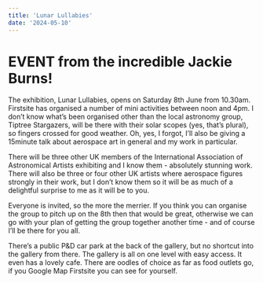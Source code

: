 ```yaml
---
title: 'Lunar Lullabies'
date: '2024-05-10'
---
```


# EVENT from the incredible Jackie Burns!


The exhibition, Lunar Lullabies, opens on Saturday 8th June from 10.30am.  Firstsite has organised a number of mini activities between noon and 4pm.  I don’t know what’s been organised other than the local astronomy group, Tiptree Stargazers, will be there with their solar scopes (yes, that’s plural), so fingers crossed for good weather.   Oh, yes, I forgot, I’ll also be giving a 15minute talk about aerospace art in general and my work in particular.  


There will be three other UK members of the International Association of Astronomical Artists exhibiting and I know them - absolutely stunning work. There will also be three or four other UK artists where aerospace figures strongly in their work, but I don’t know them so it will be as much of a delightful surprise to me as it will be to you.  


Everyone is invited, so the more the merrier.  If you think you can organise the group to pitch up on the 8th then that would be great, otherwise we can go with your plan of getting the group together another time - and of course I’ll be there for you all.  


There’s a public P&D car park at the back of the gallery, but no shortcut into the gallery from there.  The gallery is all on one level with easy access.  It even has a lovely cafe. There are oodles of choice as far as food outlets go, if you Google Map Firstsite you can see for yourself.


